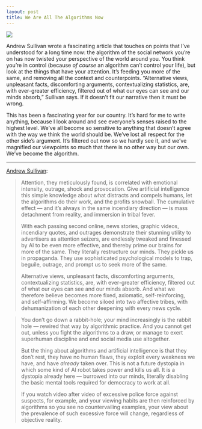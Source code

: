 ```yaml
---
layout: post
title: We Are All The Algorithms Now
---
```


![][image-1]

Andrew Sullivan wrote a fascinating article that touches on points that I’ve understood for a long time now: the algorithm of the social network you’re on has now twisted your perspective of the world around you. You think you’re in control (because *of course* an algorithm can’t control your life), but look at the things that have your attention. It’s feeding you more of the same, and removing all the context and counterpoints. “Alternative views, unpleasant facts, discomforting arguments, contextualizing statistics, are, with ever-greater efficiency, filtered out of what our eyes can see and our minds absorb,” Sullivan says. If it doesn’t fit our narrative then it must be wrong.

This has been a fascinating year for our country. It’s hard for me to write anything, because I look around and see everyone’s senses raised to the highest level. We’ve all become so sensitive to anything that doesn’t agree with the way we think the world should be. We’ve lost all respect for the other side’s argument. It’s filtered out now so we hardly see it, and we’ve magnified our viewpoints so much that there is no other way but our own. We’ve become the algorithm.

---- 

[Andrew Sullivan][1]:

> Attention, they meticulously found, is correlated with emotional intensity, outrage, shock and provocation. Give artificial intelligence this simple knowledge about what distracts and compels humans, let the algorithms do their work, and the profits snowball. The cumulative effect — and it’s always in the same incendiary direction — is mass detachment from reality, and immersion in tribal fever.
> 
> With each passing second online, news stories, graphic videos, incendiary quotes, and outrages demonstrate their stunning utility to advertisers as attention seizers, are endlessly tweaked and finessed by AI to be even more effective, and thereby prime our brains for more of the same. They literally restructure our minds. They pickle us in propaganda. They use sophisticated psychological models to trap, beguile, outrage, and prompt us to seek more of the same.
> 
> Alternative views, unpleasant facts, discomforting arguments, contextualizing statistics, are, with ever-greater efficiency, filtered out of what our eyes can see and our minds absorb. And what we therefore believe becomes more fixed, axiomatic, self-reinforcing, and self-affirming. We become siloed into two affective tribes, with dehumanization of each other deepening with every news cycle.

> You don’t go down a rabbit-hole; your mind increasingly is the rabbit hole — rewired that way by algorithmic practice. And you cannot get out, unless you fight the algorithms to a draw, or manage to exert superhuman discipline and end social media use altogether.
> 
> But the thing about algorithms and artificial intelligence is that they don’t rest, they have no human flaws, they exploit every weakness we have, and have *already* taken over. This is not a future dystopia in which some kind of AI robot takes power and kills us all. It is a dystopia already here — burrowed into our minds, literally disabling the basic mental tools required for democracy to work at all.
> 
> If you watch video after video of excessive police force against suspects, for example, and your viewing habits are then reinforced by algorithms so you see no countervailing examples, your view about the prevalence of such excessive force will change, regardless of objective reality.

[1]:	https://andrewsullivan.substack.com/p/we-are-all-algorithms-now

[image-1]:	https://cdn.substack.com/image/fetch/f_auto,q_auto:good,fl_progressive:steep/https%3A%2F%2Fbucketeer-e05bbc84-baa3-437e-9518-adb32be77984.s3.amazonaws.com%2Fpublic%2Fimages%2Fbfed5ca9-cfd0-41f1-bd94-43c8c1ddcd32_4200x2588.jpeg